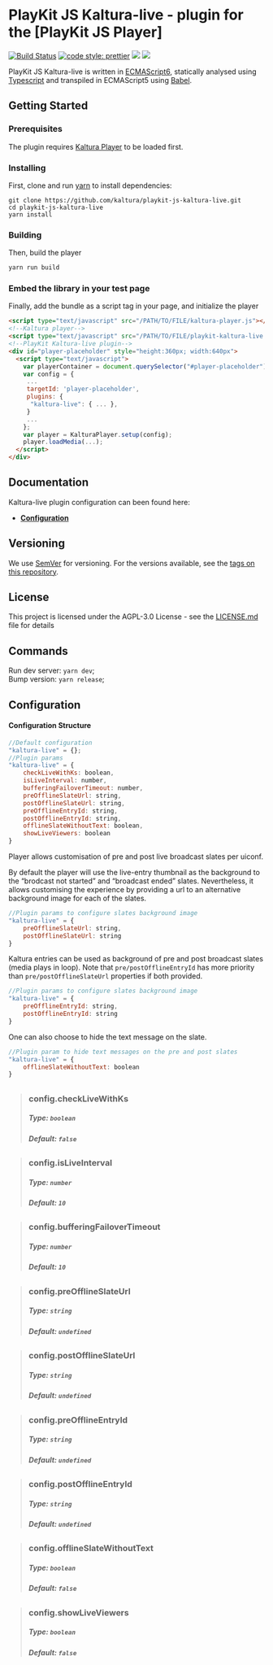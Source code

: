 # PlayKit JS Kaltura-live - plugin for the [PlayKit JS Player]

[![Build Status](https://github.com/kaltura/playkit-js-kaltura-live/actions/workflows/run_canary_full_flow.yaml/badge.svg)](https://github.com/kaltura/playkit-js-kaltura-live/actions/workflows/run_canary_full_flow.yaml)
[![code style: prettier](https://img.shields.io/badge/code_style-prettier-ff69b4.svg?style=flat-square)](https://github.com/prettier/prettier)
[![](https://img.shields.io/npm/v/@playkit-js/playkit-js-kaltura-live/latest.svg)](https://www.npmjs.com/package/@playkit-js/playkit-js-kaltura-live)
[![](https://img.shields.io/npm/v/@playkit-js/playkit-js-kaltura-live/canary.svg)](https://www.npmjs.com/package/@playkit-js/playkit-js-kaltura-live/v/canary)

PlayKit JS Kaltura-live is written in [ECMAScript6], statically analysed using [Typescript] and transpiled in ECMAScript5 using [Babel].

[typescript]: https://www.typescriptlang.org/
[ecmascript6]: https://github.com/ericdouglas/ES6-Learning#articles--tutorials
[babel]: https://babeljs.io

## Getting Started

### Prerequisites

The plugin requires [Kaltura Player] to be loaded first.

[kaltura player]: https://github.com/kaltura/kaltura-player-js

### Installing

First, clone and run [yarn] to install dependencies:

[yarn]: https://yarnpkg.com/lang/en/

```
git clone https://github.com/kaltura/playkit-js-kaltura-live.git
cd playkit-js-kaltura-live
yarn install
```

### Building

Then, build the player

```javascript
yarn run build
```

### Embed the library in your test page

Finally, add the bundle as a script tag in your page, and initialize the player

```html
<script type="text/javascript" src="/PATH/TO/FILE/kaltura-player.js"></script>
<!--Kaltura player-->
<script type="text/javascript" src="/PATH/TO/FILE/playkit-kaltura-live.js"></script>
<!--PlayKit Kaltura-live plugin-->
<div id="player-placeholder" style="height:360px; width:640px">
  <script type="text/javascript">
    var playerContainer = document.querySelector("#player-placeholder");
    var config = {
     ...
     targetId: 'player-placeholder',
     plugins: {
      "kaltura-live": { ... },
     }
     ...
    };
    var player = KalturaPlayer.setup(config);
    player.loadMedia(...);
  </script>
</div>
```

## Documentation

Kaltura-live plugin configuration can been found here:

- **[Configuration](#configuration)**

## Versioning

We use [SemVer](http://semver.org/) for versioning. For the versions available, see the [tags on this repository](https://github.com/kaltura/playkit-js-kaltura-live/tags).

## License

This project is licensed under the AGPL-3.0 License - see the [LICENSE.md](LICENSE.md) file for details

## Commands

Run dev server: `yarn dev`;<br/>
Bump version: `yarn release`;<br/>

<a name="configuration"></a>

## Configuration

#### Configuration Structure

```js
//Default configuration
"kaltura-live" = {};
//Plugin params
"kaltura-live" = {
    checkLiveWithKs: boolean,
    isLiveInterval: number,
    bufferingFailoverTimeout: number,
    preOfflineSlateUrl: string, 
    postOfflineSlateUrl: string,
    preOfflineEntryId: string, 
    postOfflineEntryId: string,
    offlineSlateWithoutText: boolean,
    showLiveViewers: boolean
}
```
Player allows customisation of pre and post live broadcast slates per uiconf. 

By default the player will use the live-entry thumbnail as the background to the “brodcast not started” and “broadcast ended” slates. Nevertheless, it allows customising the experience by providing a url to an alternative background image for each of the slates. 

```js
//Plugin params to configure slates background image
"kaltura-live" = {
    preOfflineSlateUrl: string, 
    postOfflineSlateUrl: string
}
```

Kaltura entries can be used as background of pre and post broadcast slates (media plays in loop). Note that `pre/postOfflineEntryId` has more priority than `pre/postOfflineSlateUrl` properties if both provided.

```js
//Plugin params to configure slates background image
"kaltura-live" = {
    preOfflineEntryId: string, 
    postOfflineEntryId: string
}
```

One can also choose to hide the text message on the slate.

```js
//Plugin param to hide text messages on the pre and post slates
"kaltura-live" = {
    offlineSlateWithoutText: boolean
}
```

##

> ### config.checkLiveWithKs
>
> ##### Type: `boolean`
>
> ##### Default: `false`

##

> ### config.isLiveInterval
>
> ##### Type: `number`
>
> ##### Default: `10`

##

> ### config.bufferingFailoverTimeout
>
> ##### Type: `number`
>
> ##### Default: `10`

##

> ### config.preOfflineSlateUrl
>
> ##### Type: `string`
>
> ##### Default: `undefined`

##

> ### config.postOfflineSlateUrl
>
> ##### Type: `string`
>
> ##### Default: `undefined`

##

> ### config.preOfflineEntryId
>
> ##### Type: `string`
>
> ##### Default: `undefined`

##

> ### config.postOfflineEntryId
>
> ##### Type: `string`
>
> ##### Default: `undefined`

##

> ### config.offlineSlateWithoutText
>
> ##### Type: `boolean`
>
> ##### Default: `false`

##

> ### config.showLiveViewers
>
> ##### Type: `boolean`
>
> ##### Default: `false`
